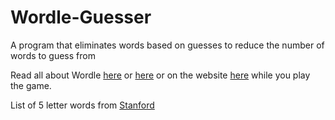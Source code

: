 # Wordle-Guesser
A program that eliminates words based on guesses to reduce the number of words to guess from


Read all about Wordle [here](https://www.nytimes.com/2022/01/03/technology/wordle-word-game-creator.html?smtyp=cur&smid=tw-nytimes) or [here](https://www.cnet.com/culture/internet/wordle-everything-to-know-about-the-word-game-gone-viral/)
or on the website [here](https://www.nytimes.com/games/wordle/index.html) while you play the game.


List of 5 letter words from [Stanford](https://www-cs-faculty.stanford.edu/~knuth/sgb-words.txt)

